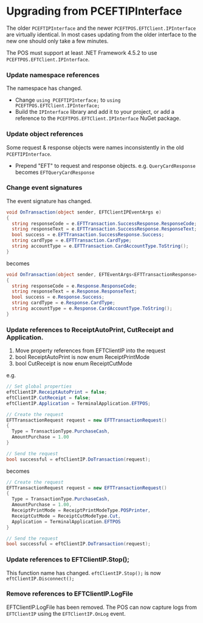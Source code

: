 # Upgrading from PCEFTIPInterface

The older `PCEFTIPInterface` and the newer `PCEFTPOS.EFTClient.IPInterface` are virtually identical. In most cases updating from the older interface to the new one should only take a few minutes.

The POS must support at least .NET Framework 4.5.2 to use `PCEFTPOS.EFTClient.IPInterface`.

### Update namespace references
The namespace has changed. 
* Change `using PCEFTIPInterface;` to `using PCEFTPOS.EFTClient.IPInterface;`
* Build the `IPInterface` library and add it to your project, or add a reference to the `PCEFTPOS.EFTClient.IPInterface` NuGet package.

### Update object references
Some request & response objects were names inconsistently in the old `PCEFTIPInterface`.
* Prepend "EFT" to request and response objects. e.g. `QueryCardResponse` becomes `EFTQueryCardResponse`

### Change event signatures
The event signature has changed. 

```c#
void OnTransaction(object sender, EFTClientIPEventArgs e)
{
  string responseCode = e.EFTTransaction.SuccessResponse.ResponseCode;
  string responseText = e.EFTTransaction.SuccessResponse.ResponseText;
  bool success = e.EFTTransaction.SuccessResponse.Success;
  string cardType = e.EFTTransaction.CardType;
  string accountType = e.EFTTransaction.CardAccountType.ToString();
}
```

becomes 

```c#
void OnTransaction(object sender, EFTEventArgs<EFTTransactionResponse> e)
{
  string responseCode = e.Response.ResponseCode;
  string responseText = e.Response.ResponseText;
  bool success = e.Response.Success;
  string cardType = e.Response.CardType;
  string accountType = e.Response.CardAccountType.ToString();
}
```


### Update references to ReceiptAutoPrint, CutReceipt and Application.
1. Move property references from EFTClientIP into the request
2. bool ReceiptAutoPrint is now enum ReceiptPrintMode
3. bool CutReceipt is now enum ReceiptCutMode 

e.g.
```c#
// Set global properties
eftClientIP.ReceiptAutoPrint = false;
eftClientIP.CutReceipt = false;
eftClientIP.Application = TerminalApplication.EFTPOS;

// Create the request
EFTTransactionRequest request = new EFTTransactionRequest()
{
  Type = TransactionType.PurchaseCash,
  AmountPurchase = 1.00
}

// Send the request
bool successful = eftClientIP.DoTransaction(request);
```

becomes

```c#
// Create the request
EFTTransactionRequest request = new EFTTransactionRequest()
{
  Type = TransactionType.PurchaseCash, 
  AmountPurchase = 1.00,
  ReceiptPrintMode = ReceiptPrintModeType.POSPrinter,
  ReceiptCutMode = ReceiptCutModeType.Cut,
  Application = TerminalApplication.EFTPOS
}

// Send the request
bool successful = eftClientIP.DoTransaction(request);
```


### Update references to EFTClientIP.Stop();
This function name has changed. `eftClientIP.Stop();` is now `eftClientIP.Disconnect();`

### Remove references to EFTClientIP.LogFile
EFTClientIP.LogFile has been removed. The POS can now capture logs from `EFTClientIP` using the `EFTClientIP.OnLog` event.


